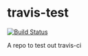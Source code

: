 # travis-test
[![Build Status](https://travis-ci.org/andela-wcyn/travis-test.svg?branch=deploy)](https://travis-ci.org/andela-wcyn/travis-test)

A repo to test out travis-ci
